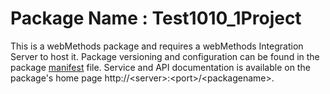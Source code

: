# Package Name : Test1010_1Project
This is a webMethods package and requires a webMethods Integration Server to host it. Package versioning and configuration can be found in the package [manifest](./Test1010_1Project/manifest.v3) file. Service and API documentation is available on the package's home page http://&lt;server&gt;:&lt;port&gt;/&lt;packagename>.
